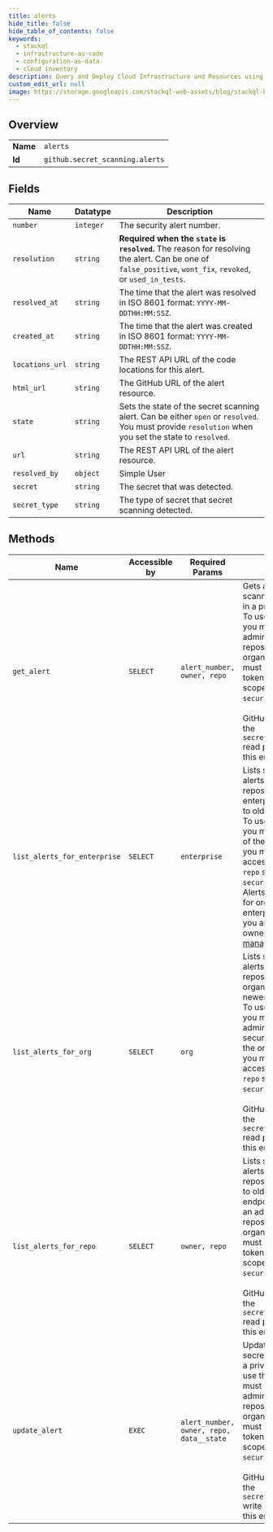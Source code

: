 ```yaml
---
title: alerts
hide_title: false
hide_table_of_contents: false
keywords:
  - stackql
  - infrastructure-as-code
  - configuration-as-data
  - cloud inventory
description: Query and Deploy Cloud Infrastructure and Resources using SQL
custom_edit_url: null
image: https://storage.googleapis.com/stackql-web-assets/blog/stackql-blog-post-featured-image.png
---
```

  
    

## Overview
<table><tbody>
<tr><td><b>Name</b></td><td><code>alerts</code></td></tr>
<tr><td><b>Id</b></td><td><code>github.secret_scanning.alerts</code></td></tr>
</tbody></table>

## Fields
| Name | Datatype | Description |
| ---- | -------- | ----------- |
| `number` | `integer` | The security alert number. |
| `resolution` | `string` | **Required when the `state` is `resolved`.** The reason for resolving the alert. Can be one of `false_positive`, `wont_fix`, `revoked`, or `used_in_tests`. |
| `resolved_at` | `string` | The time that the alert was resolved in ISO 8601 format: `YYYY-MM-DDTHH:MM:SSZ`. |
| `created_at` | `string` | The time that the alert was created in ISO 8601 format: `YYYY-MM-DDTHH:MM:SSZ`. |
| `locations_url` | `string` | The REST API URL of the code locations for this alert. |
| `html_url` | `string` | The GitHub URL of the alert resource. |
| `state` | `string` | Sets the state of the secret scanning alert. Can be either `open` or `resolved`. You must provide `resolution` when you set the state to `resolved`. |
| `url` | `string` | The REST API URL of the alert resource. |
| `resolved_by` | `object` | Simple User |
| `secret` | `string` | The secret that was detected. |
| `secret_type` | `string` | The type of secret that secret scanning detected. |
## Methods
| Name | Accessible by | Required Params | Description |
| ---- | ------------- | --------------- | ----------- |
| `get_alert` | `SELECT` | `alert_number, owner, repo` | Gets a single secret scanning alert detected in a private repository. To use this endpoint, you must be an administrator for the repository or organization, and you must use an access token with the `repo` scope or `security_events` scope.<br /><br />GitHub Apps must have the `secret_scanning_alerts` read permission to use this endpoint. |
| `list_alerts_for_enterprise` | `SELECT` | `enterprise` | Lists secret scanning alerts for eligible repositories in an enterprise, from newest to oldest.<br />To use this endpoint, you must be a member of the enterprise, and you must use an access token with the `repo` scope or `security_events` scope. Alerts are only returned for organizations in the enterprise for which you are an organization owner or a [security manager](https://docs.github.com/organizations/managing-peoples-access-to-your-organization-with-roles/managing-security-managers-in-your-organization). |
| `list_alerts_for_org` | `SELECT` | `org` | Lists secret scanning alerts for eligible repositories in an organization, from newest to oldest.<br />To use this endpoint, you must be an administrator or security manager for the organization, and you must use an access token with the `repo` scope or `security_events` scope.<br /><br />GitHub Apps must have the `secret_scanning_alerts` read permission to use this endpoint. |
| `list_alerts_for_repo` | `SELECT` | `owner, repo` | Lists secret scanning alerts for a private repository, from newest to oldest. To use this endpoint, you must be an administrator for the repository or organization, and you must use an access token with the `repo` scope or `security_events` scope.<br /><br />GitHub Apps must have the `secret_scanning_alerts` read permission to use this endpoint. |
| `update_alert` | `EXEC` | `alert_number, owner, repo, data__state` | Updates the status of a secret scanning alert in a private repository. To use this endpoint, you must be an administrator for the repository or organization, and you must use an access token with the `repo` scope or `security_events` scope.<br /><br />GitHub Apps must have the `secret_scanning_alerts` write permission to use this endpoint. |
